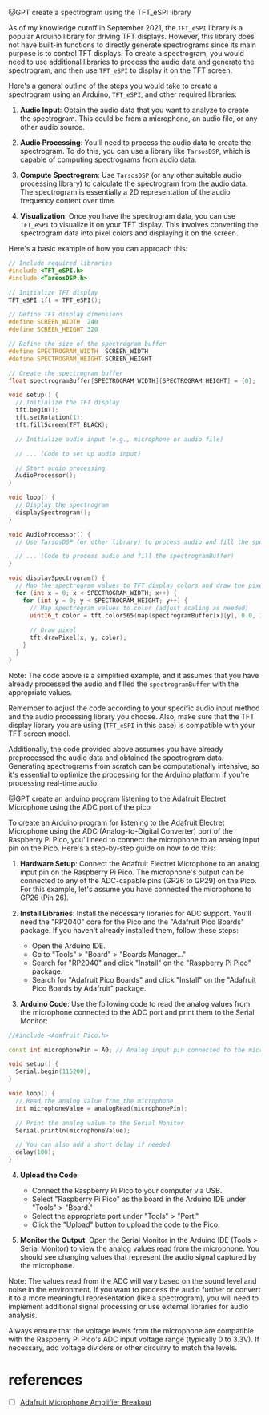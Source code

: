

:cat:GPT create a spectrogram using the TFT_eSPI library

As of my knowledge cutoff in September 2021, the `TFT_eSPI` library is a popular Arduino library for driving TFT displays. However, this library does not have built-in functions to directly generate spectrograms since its main purpose is to control TFT displays. To create a spectrogram, you would need to use additional libraries to process the audio data and generate the spectrogram, and then use `TFT_eSPI` to display it on the TFT screen.

Here's a general outline of the steps you would take to create a spectrogram using an Arduino, `TFT_eSPI`, and other required libraries:

1. **Audio Input**: Obtain the audio data that you want to analyze to create the spectrogram. This could be from a microphone, an audio file, or any other audio source.

2. **Audio Processing**: You'll need to process the audio data to create the spectrogram. To do this, you can use a library like `TarsosDSP`, which is capable of computing spectrograms from audio data.

3. **Compute Spectrogram**: Use `TarsosDSP` (or any other suitable audio processing library) to calculate the spectrogram from the audio data. The spectrogram is essentially a 2D representation of the audio frequency content over time.

4. **Visualization**: Once you have the spectrogram data, you can use `TFT_eSPI` to visualize it on your TFT display. This involves converting the spectrogram data into pixel colors and displaying it on the screen.

Here's a basic example of how you can approach this:

```cpp
// Include required libraries
#include <TFT_eSPI.h>
#include <TarsosDSP.h>

// Initialize TFT display
TFT_eSPI tft = TFT_eSPI();

// Define TFT display dimensions
#define SCREEN_WIDTH  240
#define SCREEN_HEIGHT 320

// Define the size of the spectrogram buffer
#define SPECTROGRAM_WIDTH  SCREEN_WIDTH
#define SPECTROGRAM_HEIGHT SCREEN_HEIGHT

// Create the spectrogram buffer
float spectrogramBuffer[SPECTROGRAM_WIDTH][SPECTROGRAM_HEIGHT] = {0};

void setup() {
  // Initialize the TFT display
  tft.begin();
  tft.setRotation(1);
  tft.fillScreen(TFT_BLACK);

  // Initialize audio input (e.g., microphone or audio file)

  // ... (Code to set up audio input)

  // Start audio processing
  AudioProcessor();
}

void loop() {
  // Display the spectrogram
  displaySpectrogram();
}

void AudioProcessor() {
  // Use TarsosDSP (or other library) to process audio and fill the spectrogram buffer

  // ... (Code to process audio and fill the spectrogramBuffer)
}

void displaySpectrogram() {
  // Map the spectrogram values to TFT display colors and draw the pixels
  for (int x = 0; x < SPECTROGRAM_WIDTH; x++) {
    for (int y = 0; y < SPECTROGRAM_HEIGHT; y++) {
      // Map spectrogram values to color (adjust scaling as needed)
      uint16_t color = tft.color565(map(spectrogramBuffer[x][y], 0.0, 1.0, 0, 255), 0, 0);
      
      // Draw pixel
      tft.drawPixel(x, y, color);
    }
  }
}
```

Note: The code above is a simplified example, and it assumes that you have already processed the audio and filled the `spectrogramBuffer` with the appropriate values.

Remember to adjust the code according to your specific audio input method and the audio processing library you choose. Also, make sure that the TFT display library you are using (`TFT_eSPI` in this case) is compatible with your TFT screen model.

Additionally, the code provided above assumes you have already preprocessed the audio data and obtained the spectrogram data. Generating spectrograms from scratch can be computationally intensive, so it's essential to optimize the processing for the Arduino platform if you're processing real-time audio.


:cat:GPT create an arduino program listening to the Adafruit Electret Microphone using the ADC port of the pico

To create an Arduino program for listening to the Adafruit Electret Microphone using the ADC (Analog-to-Digital Converter) port of the Raspberry Pi Pico, you'll need to connect the microphone to an analog input pin on the Pico. Here's a step-by-step guide on how to do this:

1. **Hardware Setup**:
   Connect the Adafruit Electret Microphone to an analog input pin on the Raspberry Pi Pico. The microphone's output can be connected to any of the ADC-capable pins (GP26 to GP29) on the Pico. For this example, let's assume you have connected the microphone to GP26 (Pin 26).

2. **Install Libraries**:
   Install the necessary libraries for ADC support. You'll need the "RP2040" core for the Pico and the "Adafruit Pico Boards" package. If you haven't already installed them, follow these steps:
   - Open the Arduino IDE.
   - Go to "Tools" > "Board" > "Boards Manager..."
   - Search for "RP2040" and click "Install" on the "Raspberry Pi Pico" package.
   - Search for "Adafruit Pico Boards" and click "Install" on the "Adafruit Pico Boards by Adafruit" package.

3. **Arduino Code**:
   Use the following code to read the analog values from the microphone connected to the ADC port and print them to the Serial Monitor:

```cpp
//#include <Adafruit_Pico.h>

const int microphonePin = A0; // Analog input pin connected to the microphone (GP26)

void setup() {
  Serial.begin(115200);
}

void loop() {
  // Read the analog value from the microphone
  int microphoneValue = analogRead(microphonePin);

  // Print the analog value to the Serial Monitor
  Serial.println(microphoneValue);

  // You can also add a short delay if needed
  delay(100);
}
```

4. **Upload the Code**:
   - Connect the Raspberry Pi Pico to your computer via USB.
   - Select "Raspberry Pi Pico" as the board in the Arduino IDE under "Tools" > "Board."
   - Select the appropriate port under "Tools" > "Port."
   - Click the "Upload" button to upload the code to the Pico.

5. **Monitor the Output**:
   Open the Serial Monitor in the Arduino IDE (Tools > Serial Monitor) to view the analog values read from the microphone. You should see changing values that represent the audio signal captured by the microphone.

Note: The values read from the ADC will vary based on the sound level and noise in the environment. If you want to process the audio further or convert it to a more meaningful representation (like a spectrogram), you will need to implement additional signal processing or use external libraries for audio analysis.

Always ensure that the voltage levels from the microphone are compatible with the Raspberry Pi Pico's ADC input voltage range (typically 0 to 3.3V). If necessary, add voltage dividers or other circuitry to match the levels.

# references

- [ ] [Adafruit Microphone Amplifier Breakout](https://learn.adafruit.com/adafruit-microphone-amplifier-breakout)
